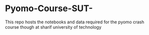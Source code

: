 # Pyomo-Course-SUT-
This repo hosts the notebooks and data required for the pyomo crash course though at sharif university of technology